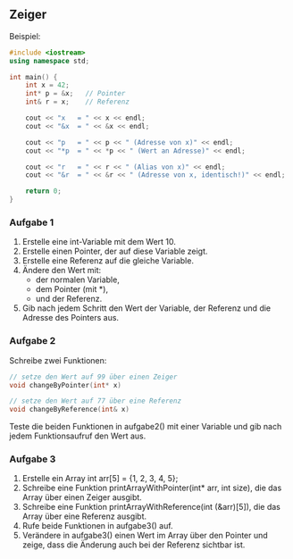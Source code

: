 ## Zeiger

Beispiel:

```cpp
#include <iostream>
using namespace std;

int main() {
    int x = 42;
    int* p = &x;   // Pointer
    int& r = x;    // Referenz

    cout << "x   = " << x << endl;
    cout << "&x  = " << &x << endl;

    cout << "p   = " << p << " (Adresse von x)" << endl;
    cout << "*p  = " << *p << " (Wert an Adresse)" << endl;

    cout << "r   = " << r << " (Alias von x)" << endl;
    cout << "&r  = " << &r << " (Adresse von x, identisch!)" << endl;

    return 0;
}
```
### Aufgabe 1

1. Erstelle eine int-Variable mit dem Wert 10. 
2. Erstelle einen Pointer, der auf diese Variable zeigt. 
3. Erstelle eine Referenz auf die gleiche Variable. 
4. Ändere den Wert mit: 
   - der normalen Variable, 
   - dem Pointer (mit *), 
   - und der Referenz. 
5. Gib nach jedem Schritt den Wert der Variable, der Referenz und die Adresse des Pointers aus.

### Aufgabe 2
Schreibe zwei Funktionen:
```cpp
// setze den Wert auf 99 über einen Zeiger
void changeByPointer(int* x)
```
 
```cpp
// setze den Wert auf 77 über eine Referenz
void changeByReference(int& x) 
```

Teste die beiden Funktionen in aufgabe2() mit einer Variable und gib nach jedem Funktionsaufruf den Wert aus.

### Aufgabe 3

1. Erstelle ein Array int arr[5] = {1, 2, 3, 4, 5}; 
2. Schreibe eine Funktion printArrayWithPointer(int* arr, int size), die das Array über einen Zeiger ausgibt. 
3. Schreibe eine Funktion printArrayWithReference(int (&arr)[5]), die das Array über eine Referenz ausgibt. 
4. Rufe beide Funktionen in aufgabe3() auf. 
5. Verändere in aufgabe3() einen Wert im Array über den Pointer und zeige, dass die Änderung auch bei der Referenz sichtbar ist.